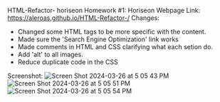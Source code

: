 HTML-Refactor- horiseon
Homework #1: Horiseon Webpage 
Link: https://aleroas.github.io/HTML-Refactor-/
Changes:
- Changed some HTML tags to be more specific with the content.
- Made sure the 'Search Engine Optimization' link works
- Made comments in HTML and CSS clarifying what each setion do.
- Add 'alt' to all images.
- Reduce duplicate code in the CSS


Screenshot:
![Screen Shot 2024-03-26 at 5 05 43 PM](https://github.com/aleroas/HTML-Refactor-/assets/159299095/1032d44e-b2f5-4b47-9bc0-2767621b0b62)
![Screen Shot 2024-03-26 at 5 05 51 PM](https://github.com/aleroas/HTML-Refactor-/assets/159299095/4f1f5391-df08-4ab2-a0e2-678c4a73afe3)
![Screen Shot 2024-03-26 at 5 05 54 PM](https://github.com/aleroas/HTML-Refactor-/assets/159299095/d8c8f99f-b911-44fe-93f0-72e20b29275e)
